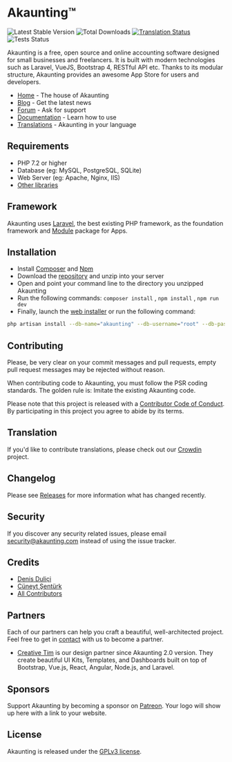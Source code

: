 ﻿# Akaunting™

 ![Latest Stable Version](https://img.shields.io/github/release/akaunting/akaunting.svg) ![Total Downloads](https://img.shields.io/github/downloads/akaunting/akaunting/total.svg) [![Translation Status](https://d322cqt584bo4o.cloudfront.net/akaunting/localized.svg)](https://crowdin.com/project/akaunting) ![Tests Status](https://img.shields.io/github/workflow/status/akaunting/akaunting/Tests?label=tests)

Akaunting is a free, open source and online accounting software designed for small businesses and freelancers. It is built with modern technologies such as Laravel, VueJS, Bootstrap 4, RESTful API etc. Thanks to its modular structure, Akaunting provides an awesome App Store for users and developers.

* [Home](https://akaunting.com) - The house of Akaunting
* [Blog](https://akaunting.com/blog) - Get the latest news
* [Forum](https://akaunting.com/forum) - Ask for support
* [Documentation](https://akaunting.com/docs) - Learn how to use
* [Translations](https://crowdin.com/project/akaunting) - Akaunting in your language

## Requirements

* PHP 7.2 or higher
* Database (eg: MySQL, PostgreSQL, SQLite)
* Web Server (eg: Apache, Nginx, IIS)
* [Other libraries](https://akaunting.com/docs/requirements)

## Framework

Akaunting uses [Laravel](http://laravel.com), the best existing PHP framework, as the foundation framework and [Module](https://github.com/akaunting/module) package for Apps.

## Installation

* Install [Composer](https://getcomposer.org/download) and [Npm](https://nodejs.org/en/download/)
* Download the [repository](https://github.com/akaunting/akaunting/archive/master.zip) and unzip into your server
* Open and point your command line to the directory you unzipped Akaunting
* Run the following commands: `composer install` , `npm install` , `npm run dev`
* Finally, launch the [web installer](https://akaunting.com/docs/installation) or run the following command:

```bash
php artisan install --db-name="akaunting" --db-username="root" --db-password="pass" --admin-email="admin@company.com" --admin-password="123456"
```

## Contributing

Please, be very clear on your commit messages and pull requests, empty pull request messages may be rejected without reason.

When contributing code to Akaunting, you must follow the PSR coding standards. The golden rule is: Imitate the existing Akaunting code.

Please note that this project is released with a [Contributor Code of Conduct](https://akaunting.com/conduct). By participating in this project you agree to abide by its terms.

## Translation

If you'd like to contribute translations, please check out our [Crowdin](https://crowdin.com/project/akaunting) project.

## Changelog

Please see [Releases](../../releases) for more information what has changed recently.

## Security

If you discover any security related issues, please email security@akaunting.com instead of using the issue tracker.

## Credits

* [Denis Duliçi](https://github.com/denisdulici)
* [Cüneyt Şentürk](https://github.com/cuneytsenturk)
* [All Contributors](../../contributors)

## Partners

Each of our partners can help you craft a beautiful, well-architected project. Feel free to get in [contact](https://akaunting.com/contact) with us to become a partner.

* [Creative Tim](https://www.creative-tim.com) is our design partner since Akaunting 2.0 version. They create beautiful UI Kits, Templates, and Dashboards built on top of Bootstrap, Vue.js, React, Angular, Node.js, and Laravel.

## Sponsors

Support Akaunting by becoming a sponsor on [Patreon](https://www.patreon.com/akaunting). Your logo will show up here with a link to your website.

## License

Akaunting is released under the [GPLv3 license](LICENSE.txt).
